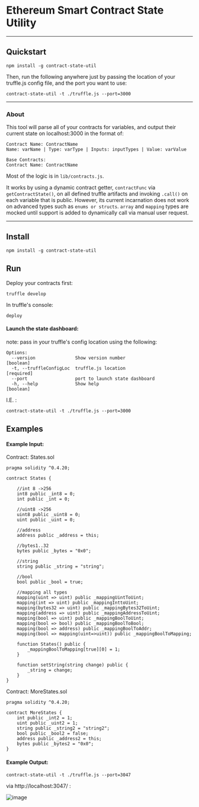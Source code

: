 # Ethereum Smart Contract State Utility

---

## Quickstart

`npm install -g contract-state-util`

Then, run the following anywhere just by passing the location of your truffle.js config file, and the port you want to use:

`contract-state-util -t ./truffle.js --port=3000`

---

### About

This tool will parse all of your contracts for variables, and output their current state on localhost:3000 in the format of:

```
Contract Name: ContractName
Name: varName | Type: varType | Inputs: inputTypes | Value: varValue

Base Contracts:
Contract Name: ContractName
```

Most of the logic is in `lib/contracts.js`.

It works by using a dynamic contract getter, `contractFunc` via `getContractState()`, on all defined truffle artifacts and invoking `.call()` on each variable that is public. However, its current incarnation does not work on advanced types such as `enums or structs`. `array` and `mapping` types are mocked until support is added to dynamically call via manual user request.

---

## Install

`npm install -g contract-state-util`

## Run

Deploy your contracts first:

`truffle develop`

In truffle's console:

`deploy`

#### Launch the state dashboard:

note: pass in your truffle's config location using the following:

```
Options:
  --version               Show version number                          [boolean]
  -t, --truffleConfigLoc  truffle.js location                         [required]
  --port                  port to launch state dashboard
  -h, --help              Show help                                    [boolean]
```

I.E. :

`contract-state-util -t ./truffle.js --port=3000`

## Examples

#### Example Input:

Contract: States.sol

```solidity
pragma solidity ^0.4.20;

contract States {

    //int 8 ->256
    int8 public _int8 = 0;
    int public _int = 0;

    //uint8 ->256
    uint8 public _uint8 = 0;
    uint public _uint = 0;

    //address
    address public _address = this;

    //bytes1..32
    bytes public _bytes = "0x0";

    //string
    string public _string = "string";

    //bool
    bool public _bool = true;

    //mapping all types
    mapping(uint => uint) public _mappingUintToUint;
    mapping(int => uint) public _mappingInttoUint;
    mapping(bytes32 => uint) public _mappingBytes32ToUint;
    mapping(address => uint) public _mappingAddressToUint;
    mapping(bool => uint) public _mappingBoolToUint;
    mapping(bool => bool) public _mappingBoolToBool;
    mapping(bool => address) public _mappingBoolToAddr;
    mapping(bool => mapping(uint=>uint)) public _mappingBoolToMapping;

    function States() public {
        _mappingBoolToMapping[true][0] = 1;
    }

    function setString(string change) public {
        _string = change;
    }
}
```

Contract: MoreStates.sol

```solidity
pragma solidity ^0.4.20;

contract MoreStates {
    int public _int2 = 1;
    uint public _uint2 = 1;
    string public _string2 = "string2";
    bool public _bool2 = false;
    address public _address2 = this;
    bytes public _bytes2 = "0x0";
}
```

#### Example Output:

`contract-state-util -t ./truffle.js --port=3047`

via http://localhost:3047/ :

![image](https://user-images.githubusercontent.com/18407013/39646221-8e0b69fc-4f8f-11e8-8a7b-5338eaaa3dc0.png)
